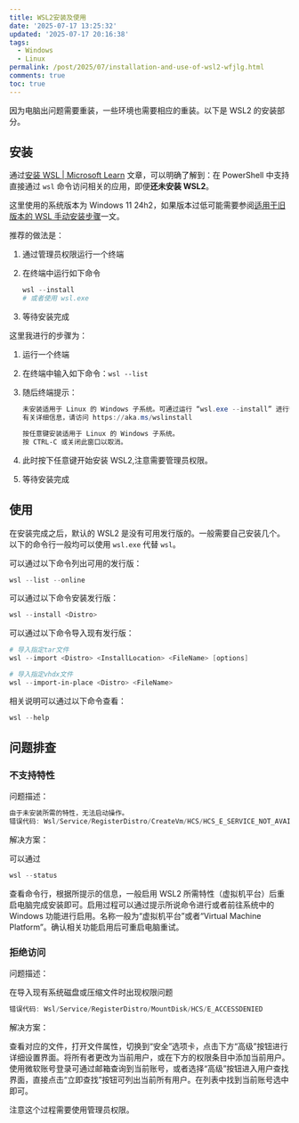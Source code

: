 ```yaml
---
title: WSL2安装及使用
date: '2025-07-17 13:25:32'
updated: '2025-07-17 20:16:38'
tags:
  - Windows
  - Linux
permalink: /post/2025/07/installation-and-use-of-wsl2-wfjlg.html
comments: true
toc: true
---
```




因为电脑出问题需要重装，一些环境也需要相应的重装。以下是 WSL2 的安装部分。

## 安装

通过[安装 WSL | Microsoft Learn](https://learn.microsoft.com/zh-cn/windows/wsl/install) 文章，可以明确了解到：在 PowerShell 中支持直接通过 `wsl` ​命令访问相关的应用，即便**还未安装 WSL2**。

这里使用的系统版本为 Windows 11 24h2，如果版本过低可能需要参阅[适用于旧版本的 WSL 手动安装步骤](https://learn.microsoft.com/zh-cn/windows/wsl/install-manual)一文。

推荐的做法是：

1. 通过管理员权限运行一个终端
2. 在终端中运行如下命令

    ```powershell
    wsl --install
    # 或者使用 wsl.exe
    ```
3. 等待安装完成

这里我进行的步骤为：

1. 运行一个终端
2. 在终端中输入如下命令：`wsl --list`​
3. 随后终端提示：

    ```powershell
    未安装适用于 Linux 的 Windows 子系统。可通过运行 “wsl.exe --install” 进行安装。
    有关详细信息，请访问 https://aka.ms/wslinstall

    按任意键安装适用于 Linux 的 Windows 子系统。
    按 CTRL-C 或关闭此窗口以取消。
    ```
4. 此时按下任意键开始安装 WSL2,注意需要管理员权限。
5. 等待安装完成

## 使用

在安装完成之后，默认的 WSL2 是没有可用发行版的。一般需要自己安装几个。以下的命令行一般均可以使用 `wsl.exe` ​代替 `wsl`​。

可以通过以下命令列出可用的发行版：

```powershell
wsl --list --online
```

可以通过以下命令安装发行版：

```powershell
wsl --install <Distro>


```

可以通过以下命令导入现有发行版：

```powershell
# 导入指定tar文件
wsl --import <Distro> <InstallLocation> <FileName> [options]

# 导入指定vhdx文件
wsl --import-in-place <Distro> <FileName>
```

相关说明可以通过以下命令查看：

```powershell
wsl --help
```

## 问题排查

### 不支持特性

问题描述：

```powershell
由于未安装所需的特性，无法启动操作。
错误代码: Wsl/Service/RegisterDistro/CreateVm/HCS/HCS_E_SERVICE_NOT_AVAILABLE
```

解决方案：

可以通过

```powershell
wsl --status
```

查看命令行，根据所提示的信息，一般启用 WSL2 所需特性（虚拟机平台）后重启电脑完成安装即可。启用过程可以通过提示所说命令进行或者前往系统中的 Windows 功能进行启用。名称一般为“虚拟机平台”或者“Virtual Machine Platform”。确认相关功能启用后可重启电脑重试。

### 拒绝访问

问题描述：

在导入现有系统磁盘或压缩文件时出现权限问题

```powershell
错误代码: Wsl/Service/RegisterDistro/MountDisk/HCS/E_ACCESSDENIED
```

解决方案：

查看对应的文件，打开文件属性，切换到“安全”选项卡，点击下方“高级”按钮进行详细设置界面。将所有者更改为当前用户，或在下方的权限条目中添加当前用户。使用微软账号登录可通过邮箱查询到当前账号，或者选择“高级”按钮进入用户查找界面，直接点击“立即查找”按钮可列出当前所有用户。在列表中找到当前账号选中即可。

注意这个过程需要使用管理员权限。
